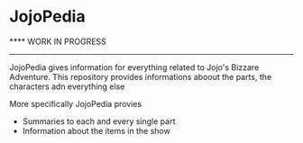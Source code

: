 # JojoPedia 

****                                    WORK IN PROGRESS
****
JojoPedia gives information for everything related to Jojo's Bizzare Adventure. 
This repository provides informations aboout the parts, the characters adn everything else

More specifically JojoPedia provies

- Summaries to each and every single part
- Information about the items in the show